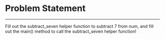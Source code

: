 # Problem Statement
------------------
Fill out the subtract_seven helper function to subtract 7 from num, and fill out the main() method to call the subtract_seven helper function! 